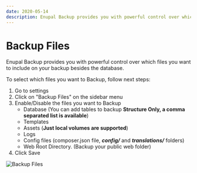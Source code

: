 ```yaml
---
date: 2020-05-14
description: Enupal Backup provides you with powerful control over which files you want to include on your backup besides the database. 
---
```


# Backup Files

Enupal Backup provides you with powerful control over which files you want to include on your backup besides the database.  

To select which files you want to Backup, follow next steps:

1.  Go to settings
2.  Click on "Backup Files" on the sidebar menu
3.  Enable/Disable the files you want to Backup
    *   Database (You can add tables to backup **Structure Only, **a comma separated list is available****)
    *   Templates
    *   Assets (**Just local volumes are supported**)
    *   Logs
    *   Config files (composer.json file, _**config/**_ and _**translations/**_ folders)
    *   Web Root Directory. (Backup your public web folder)
4.  Click Save

![Backup Files](https://enupal.com/assets/docs/3-enupal-backup-docs.png)